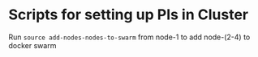 # Scripts for setting up PIs in Cluster

Run `source add-nodes-nodes-to-swarm` from node-1 to add node-(2-4) to docker swarm
